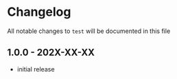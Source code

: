 # Changelog

All notable changes to `test` will be documented in this file

## 1.0.0 - 202X-XX-XX

- initial release
